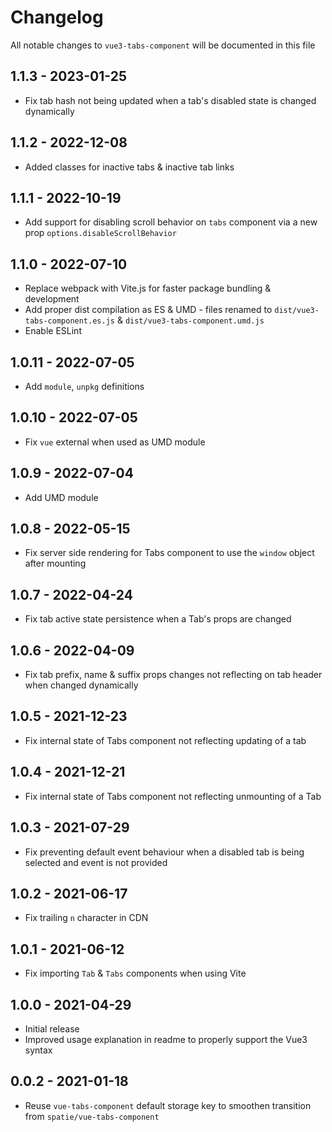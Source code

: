 # Changelog

All notable changes to `vue3-tabs-component` will be documented in this file

## 1.1.3 - 2023-01-25
- Fix tab hash not being updated when a tab's disabled state is changed dynamically

## 1.1.2 - 2022-12-08
- Added classes for inactive tabs & inactive tab links

## 1.1.1 - 2022-10-19
- Add support for disabling scroll behavior on `tabs` component via a new prop `options.disableScrollBehavior`

## 1.1.0 - 2022-07-10
- Replace webpack with Vite.js for faster package bundling & development
- Add proper dist compilation as ES & UMD - files renamed to `dist/vue3-tabs-component.es.js` & `dist/vue3-tabs-component.umd.js`
- Enable ESLint

## 1.0.11 - 2022-07-05
- Add `module`, `unpkg` definitions

## 1.0.10 - 2022-07-05
- Fix `vue` external when used as UMD module

## 1.0.9 - 2022-07-04
- Add UMD module

## 1.0.8 - 2022-05-15
- Fix server side rendering for Tabs component to use the `window` object after mounting

## 1.0.7 - 2022-04-24
- Fix tab active state persistence when a Tab's props are changed

## 1.0.6 - 2022-04-09
- Fix tab prefix, name & suffix props changes not reflecting on tab header when changed dynamically

## 1.0.5 - 2021-12-23
- Fix internal state of Tabs component not reflecting updating of a tab

## 1.0.4 - 2021-12-21
- Fix internal state of Tabs component not reflecting unmounting of a Tab

## 1.0.3 - 2021-07-29
- Fix preventing default event behaviour when a disabled tab is being selected and event is not provided

## 1.0.2 - 2021-06-17
- Fix trailing `n` character in CDN

## 1.0.1 - 2021-06-12
- Fix importing `Tab` & `Tabs` components when using Vite

## 1.0.0 - 2021-04-29
- Initial release
- Improved usage explanation in readme to properly support the Vue3 syntax

## 0.0.2 - 2021-01-18
- Reuse `vue-tabs-component` default storage key to smoothen transition from `spatie/vue-tabs-component`
